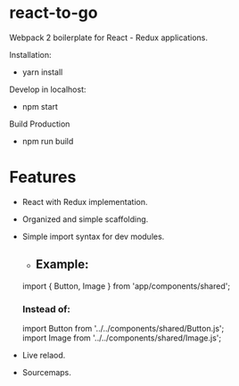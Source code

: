 # react-to-go

Webpack 2 boilerplate for React - Redux applications.

Installation:

- yarn install

Develop in localhost: 

- npm start

Build Production

- npm run build

# Features

- React with Redux implementation.
- Organized and simple scaffolding.
- Simple import syntax for dev modules. 
    - ## Example:  
    import { Button, Image } from 'app/components/shared';  
    ### Instead of:
    import Button from '../../components/shared/Button.js';  
    import Image from '../../components/shared/Image.js';  
    
- Live relaod.
- Sourcemaps.